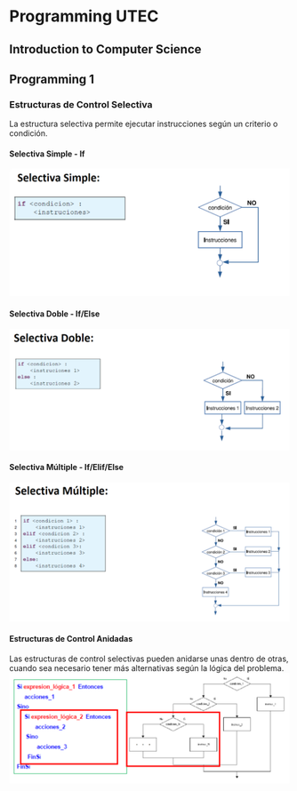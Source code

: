 # Programming UTEC

## Introduction to Computer Science
## Programming 1
### Estructuras de Control Selectiva
La estructura selectiva permite ejecutar instrucciones según un criterio o condición.

#### Selectiva Simple - If
![img.png](Assets/selectiva_simple.png)
#### Selectiva Doble - If/Else
![img.png](Assets/selectiva_doble.png)
#### Selectiva Múltiple - If/Elif/Else
![img.png](Assets/selectiva_multiple.png)
#### Estructuras de Control Anidadas
Las estructuras de control selectivas pueden anidarse unas dentro de otras, cuando sea necesario tener más alternativas según la lógica del problema.
![img.png](Assets/estructuras_de_control_anidadas.png)